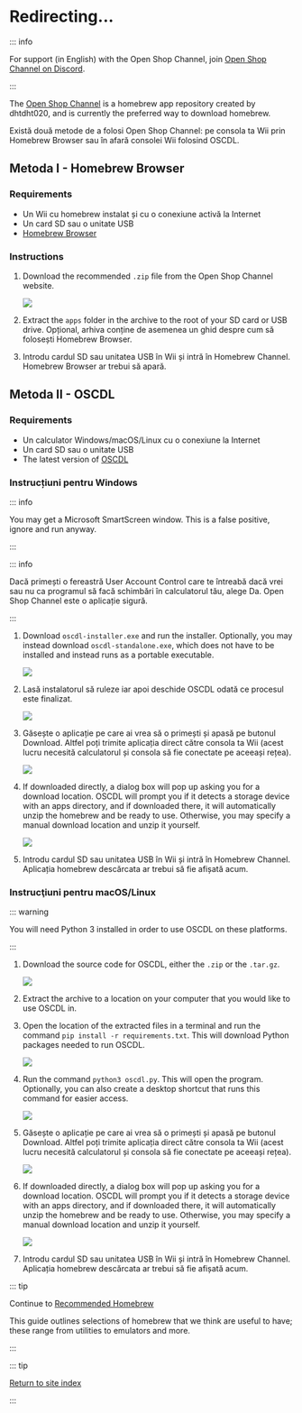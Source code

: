 # Redirecting...

::: info

For support (in English) with the Open Shop Channel, join [Open Shop Channel on Discord](https://discord.gg/osc).

:::

The [Open Shop Channel](https://oscwii.org/) is a homebrew app repository created by dhtdht020, and is currently the preferred way to download homebrew.

Există două metode de a folosi Open Shop Channel: pe consola ta Wii prin Homebrew Browser sau în afară consolei Wii folosind OSCDL.

## Metoda I - Homebrew Browser

### Requirements

- Un Wii cu homebrew instalat și cu o conexiune activă la Internet
- Un card SD sau o unitate USB
- [Homebrew Browser](https://oscwii.org/library/app/homebrew_browser)

### Instructions

1. Download the recommended `.zip` file from the Open Shop Channel website.

   ![](/images/osc/zip-download-HBB.png)

2. Extract the `apps` folder in the archive to the root of your SD card or USB drive. Opțional, arhiva conține de asemenea un ghid despre cum să folosești Homebrew Browser.

3. Introdu cardul SD sau unitatea USB în Wii și intră în Homebrew Channel. Homebrew Browser ar trebui să apară.

## Metoda II - OSCDL

### Requirements

- Un calculator Windows/macOS/Linux cu o conexiune la Internet
- Un card SD sau o unitate USB
- The latest version of [OSCDL](https://github.com/dhtdht020/osc-dl/releases/latest)

### Instrucțiuni pentru Windows

::: info

You may get a Microsoft SmartScreen window. This is a false positive, ignore and run anyway.

:::

::: info

Dacă primești o fereastră User Account Control care te întreabă dacă vrei sau nu ca programul să facă schimbări în calculatorul tău, alege Da. Open Shop Channel este o aplicație sigură.

:::

1. Download `oscdl-installer.exe` and run the installer. Optionally, you may instead download `oscdl-standalone.exe`, which does not have to be installed and instead runs as a portable executable.

   ![](/images/osc/exe-download-OSCDL.png)

2. Lasă instalatorul să ruleze iar apoi deschide OSCDL odată ce procesul este finalizat.

   ![](/images/osc/install-finished-OSCDL.png)

3. Găsește o aplicație pe care ai vrea să o primești și apasă pe butonul Download. Altfel poți trimite aplicația direct către consola ta Wii (acest lucru necesită calculatorul și consola să fie conectate pe aceeași rețea).

   ![](/images/osc/app-download-OSCDL.png)

4. If downloaded directly, a dialog box will pop up asking you for a download location. OSCDL will prompt you if it detects a storage device with an apps directory, and if downloaded there, it will automatically unzip the homebrew and be ready to use. Otherwise, you may specify a manual download location and unzip it yourself.

   ![](/images/osc/download-prompt-OSCDL.png)

5. Introdu cardul SD sau unitatea USB în Wii și intră în Homebrew Channel. Aplicația homebrew descărcata ar trebui să fie afișată acum.

### Instrucţiuni pentru macOS/Linux

::: warning

You will need Python 3 installed in order to use OSCDL on these platforms.

:::

1. Download the source code for OSCDL, either the `.zip` or the `.tar.gz`.

   ![](/images/osc/source-code-download-OSCDL.png)

2. Extract the archive to a location on your computer that you would like to use OSCDL in.

3. Open the location of the extracted files in a terminal and run the command `pip install -r requirements.txt`. This will download Python packages needed to run OSCDL.

   ![](/images/osc/satisfy-requirements-OSCDL.png)

4. Run the command `python3 oscdl.py`. This will open the program. Optionally, you can also create a desktop shortcut that runs this command for easier access.

   ![](/images/osc/run-OSCDL-terminal.png)

5. Găsește o aplicație pe care ai vrea să o primești și apasă pe butonul Download. Altfel poți trimite aplicația direct către consola ta Wii (acest lucru necesită calculatorul și consola să fie conectate pe aceeași rețea).

   ![](/images/osc/app-download-OSCDL-linux.png)

6. If downloaded directly, a dialog box will pop up asking you for a download location. OSCDL will prompt you if it detects a storage device with an apps directory, and if downloaded there, it will automatically unzip the homebrew and be ready to use. Otherwise, you may specify a manual download location and unzip it yourself.

   ![](/images/osc/download-prompt-OSCDL-linux.png)

7. Introdu cardul SD sau unitatea USB în Wii și intră în Homebrew Channel. Aplicația homebrew descărcata ar trebui să fie afișată acum.

::: tip

Continue to [Recommended Homebrew](recommended-homebrew)

This guide outlines selections of homebrew that we think are useful to have; these range from utilities to emulators and more.

:::

::: tip

[Return to site index](site-navigation)

:::

